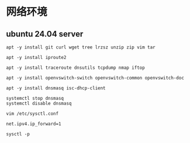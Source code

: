 # 网络环境

## ubuntu 24.04 server

```
apt -y install git curl wget tree lrzsz unzip zip vim tar
```



```
apt -y install iproute2 
```



```
apt -y install traceroute dnsutils tcpdump nmap iftop
```



```
apt -y install openvswitch-switch openvswitch-common openvswitch-doc
```



```
apt -y install dnsmasq isc-dhcp-client

systemctl stop dnsmasq
systemctl disable dnsmasq
```



```
vim /etc/sysctl.conf

net.ipv4.ip_forward=1

sysctl -p
```

